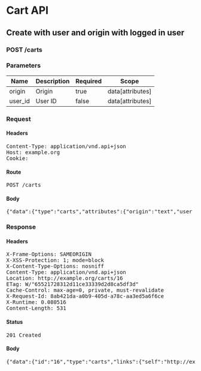# Cart API

## Create with user and origin with logged in user

### POST /carts

### Parameters

| Name | Description | Required | Scope |
|------|-------------|----------|-------|
| origin | Origin | true | data[attributes] |
| user_id | User ID | false | data[attributes] |

### Request

#### Headers

<pre>Content-Type: application/vnd.api+json
Host: example.org
Cookie: </pre>

#### Route

<pre>POST /carts</pre>

#### Body

<pre>{"data":{"type":"carts","attributes":{"origin":"text","user_id":1}}}</pre>

### Response

#### Headers

<pre>X-Frame-Options: SAMEORIGIN
X-XSS-Protection: 1; mode=block
X-Content-Type-Options: nosniff
Content-Type: application/vnd.api+json
Location: http://example.org/carts/16
ETag: W/&quot;65521728312d11ce33339d2d8ca5df3d&quot;
Cache-Control: max-age=0, private, must-revalidate
X-Request-Id: 8ab421da-a0b9-405d-a78c-aa3ed5a6f6ce
X-Runtime: 0.080516
Content-Length: 531</pre>

#### Status

<pre>201 Created</pre>

#### Body

<pre>{"data":{"id":"16","type":"carts","links":{"self":"http://example.org/carts/16"},"attributes":{"user_id":1,"purchased_at":null,"created_at":"2018-01-17T19:36:05.158Z","updated_at":"2018-01-17T19:36:05.158Z","origin":"text"},"relationships":{"line_items":{"links":{"self":"http://example.org/carts/16/relationships/line_items","related":"http://example.org/carts/16/line_items"}},"cart_purchases":{"links":{"self":"http://example.org/carts/16/relationships/cart_purchases","related":"http://example.org/carts/16/cart_purchases"}}}}}</pre>
